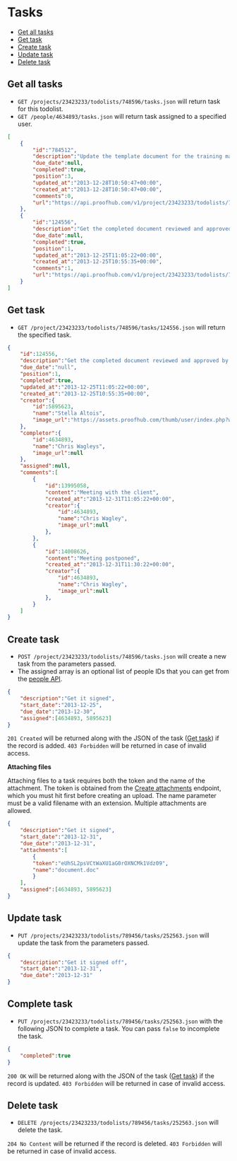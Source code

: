 Tasks
====================

* [Get all tasks](#get-all-tasks)
* [Get task](#get-task)
* [Create task](#create-task)
* [Update task](#update-task)
* [Delete task](#delete-task)

Get all tasks
----------------

* `GET /projects/23423233/todolists/748596/tasks.json` will return task for this todolist.
* `GET /people/4634893/tasks.json` will return task assigned to a specified user.

```json
[
	{
		"id":"784512",
		"description":"Update the template document for the training material.",
		"due_date":null,
		"completed":true,
		"position":3,
		"updated_at":"2013-12-28T10:50:47+00:00",
		"created_at":"2013-12-28T10:50:47+00:00",
		"comments":0,
		"url":"https://api.proofhub.com/v1/project/23423233/todolists/748596/tasks/784512.json"
	},
	{
		"id":"124556",
		"description":"Get the completed document reviewed and approved by each and every person responsible.",
		"due_date":null,
		"completed":true,
		"position":1,
		"updated_at":"2013-12-25T11:05:22+00:00",
		"created_at":"2013-12-25T10:55:35+00:00",
		"comments":1,
		"url":"https://api.proofhub.com/v1/project/23423233/todolists/748596/tasks/124556.json"
	}
]
```

Get task
----------------

* `GET /project/23423233/todolists/748596/tasks/124556.json` will return the specified task.

```json
{
	"id":124556,
	"description":"Get the completed document reviewed and approved by each and every person responsible.",
	"due_date":"null",
	"position":1,
	"completed":true,
	"updated_at":"2013-12-25T11:05:22+00:00",
	"created_at":"2013-12-25T10:55:35+00:00",
	"creator":{
        "id":5895623,
        "name":"Stella Altois",
        "image_url":"https://assets.proofhub.com/thumb/user/index.php?width=80&height=80&cropratio=1:1&image=123456/812b4ba287f5ee0bc9d43bbf5bbe87fb1370073119.jpg"
    },
	"completor":{
		"id":4634893,
        "name":"Chris Wagleys",
        "image_url":null
	},
	"assigned":null,
	"comments":[
		{
	        "id":13995058,
	        "content":"Meeting with the client",
	        "created_at":"2013-12-31T11:05:22+00:00",
	        "creator":{
	            "id":4634893,
	            "name":"Chris Wagley",
	            "image_url":null
	        },
	    },
	    {
	        "id":14008626,
	        "content":"Meeting postponed",
	        "created_at":"2013-12-31T11:30:22+00:00",
	        "creator":{
	            "id":4634893,
	            "name":"Chris Wagley",
	            "image_url":null
	        },
	    }
	]
}
```

Create task
----------------

* `POST /project/23423233/todolists/748596/tasks.json` will create a new task from the parameters passed. 
* The assigned array is an optional list of people IDs that you can get from the [people API](https://github.com/sdplabs/proofhub-api/blob/master/sections/people.md). 

```json
{
	"description":"Get it signed",
	"start_date":"2013-12-25",
	"due_date":"2013-12-30",
	"assigned":[4634893, 5895623]
}
```

`201 Created` will be returned along with the JSON of the task ([Get task](#get-task)) if the record is added. `403 Forbidden` will be returned in case of invalid access.

**Attaching files**

Attaching files to a task requires both the token and the name of the attachment. The token is obtained from the [Create attachments](
https://github.com/sdplabs/proofhub-api/blob/master/sections/attachemnts.md#create-attachment) endpoint, which you must hit first before creating an upload. The name parameter must be a valid filename with an extension. Multiple attachments are allowed.

```json
{
	"description":"Get it signed",
	"start_date":"2013-12-31",
	"due_date":"2013-12-31",
	"attachments":[
		{
		"token":"eUhSL2psVCtWaXU1aG0rOXNCMk1Vdz09",
		"name":"document.doc"
		}
	],
	"assigned":[4634893, 5895623]
}
```

Update task
----------------

* `PUT /projects/23423233/todolists/789456/tasks/252563.json` will update the task from the parameters passed.

```json
{
	"description":"Get it signed off",
	"start_date":"2013-12-31",
	"due_date":"2013-12-31"
}
```

Complete task
----------------

* `PUT /projects/23423233/todolists/789456/tasks/252563.json` with the following JSON to complete a task. You can pass `false` to incomplete the task.

```json
{
	"completed":true
}
```

`200 OK` will be returned along with the JSON of the task ([Get task](#get-task)) if the record is updated. `403 Forbidden` will be returned in case of invalid access.

Delete task
----------------

* `DELETE /projects/23423233/todolists/789456/tasks/252563.json` will delete the task.

`204 No Content` will be returned if the record is deleted. `403 Forbidden` will be returned in case of invalid access.
